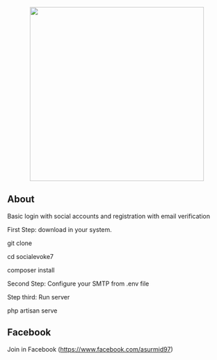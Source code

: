 <p align="center"><img src="https://res.cloudinary.com/dtfbvvkyp/image/upload/v1566331377/laravel-logolockup-cmyk-red.svg" width="400"></p>

</p>

## About
Basic login with social accounts and registration with email verification

First Step: download in your system.

git clone 

cd socialevoke7

composer install

Second Step: Configure your SMTP from .env file

Step third: Run server

php artisan serve




## Facebook
Join in Facebook
(https://www.facebook.com/asurmid97)


